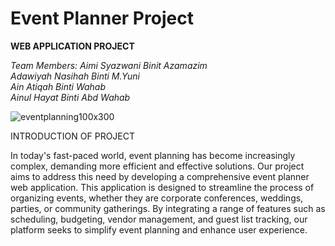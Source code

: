 # Event Planner Project

**WEB APPLICATION PROJECT**

*Team Members: Aimi Syazwani Binit Azamazim<br>
              Adawiyah Nasihah Binti M.Yuni<br>
              Ain Atiqah Binti Wahab<br>
              Ainul Hayat Binti Abd Wahab*<br>


![eventplanning100x300](https://github.com/aimisyazwani/EventPlanner/assets/170388461/d8f081a1-2ca2-4d26-9d17-855b331cfb10)

INTRODUCTION OF PROJECT

In today's fast-paced world, event planning has become increasingly complex, demanding more efficient and effective solutions. Our project aims to address this need by developing a comprehensive event planner web application. This application is designed to streamline the process of organizing events, whether they are corporate conferences, weddings, parties, or community gatherings. By integrating a range of features such as scheduling, budgeting, vendor management, and guest list tracking, our platform seeks to simplify event planning and enhance user experience.

